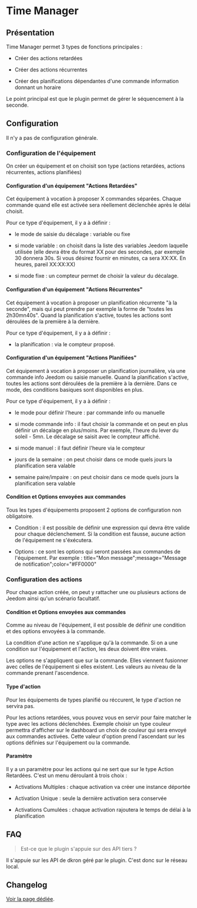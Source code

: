 # Time Manager

## Présentation

Time Manager permet 3 types de fonctions principales :

- Créer des actions retardées

- Créer des actions récurrentes

- Créer des planifications dépendantes d'une commande information donnant un horaire

Le point principal est que le plugin permet de gérer le séquencement à la seconde.

## Configuration

Il n'y a pas de configuration générale.

### Configuration de l'équipement

On créer un équipement et on choisit son type (actions retardées, actions récurrentes, actions planifiées)

#### Configuration d'un équipement "Actions Retardées"

Cet équipement à vocation à proposer X commandes séparées. Chaque commande quand elle est activée sera réellement déclenchée après le délai choisit.

Pour ce type d'équipement, il y a à définir :

* le mode de saisie du décalage : variable ou fixe

* si mode variable : on choisit dans la liste des variables Jeedom laquelle utilisée (elle devra être du format XX pour des secondes, par exemple 30 donnera 30s. Si vous désirez fournir en minutes, ca sera XX:XX. En heures, pareil XX:XX:XX)

* si mode fixe : un compteur permet de choisir la valeur du décalage.

#### Configuration d'un équipement "Actions Récurrentes"

Cet équipement à vocation à proposer un planification récurrente "à la seconde", mais qui peut prendre par exemple la forme de "toutes les 2h30mn40s". Quand la planification s'active, toutes les actions sont déroulées de la première à la dernière.

Pour ce type d'équipement, il y a à définir :

* la planification : via le compteur proposé.

#### Configuration d'un équipement "Actions Planifiées"

Cet équipement à vocation à proposer un planification journalière, via une commande info Jeedom ou saisie manuelle. Quand la planification s'active, toutes les actions sont déroulées de la première à la dernière. Dans ce mode, des conditions basiques sont disponibles en plus.

Pour ce type d'équipement, il y a à définir :

* le mode pour définir l'heure : par commande info ou manuelle

* si mode commande info : il faut choisir la commande et on peut en plus définir un décalage en plus/moins. Par exemple, l'heure du lever du soleil - 5mn. Le décalage se saisit avec le compteur affiché.

* si mode manuel : il faut définir l'heure via le compteur

* jours de la semaine : on peut choisir dans ce mode quels jours la planification sera valable

* semaine paire/impaire : on peut choisir dans ce mode quels jours la planification sera valable

#### Condition et Options envoyées aux commandes

Tous les types d'équipements proposent 2 options de configuration non obligatoire.

* Condition : il est possible de définir une expression qui devra être valide pour chaque déclenchement. Si la condition est fausse, aucune action de l'équipement ne s'éxécutera.

* Options : ce sont les options qui seront passées aux commandes de l'équipement. Par exemple : title="Mon message";message="Message de notification";color="#FF0000"

### Configuration des actions

Pour chaque action créée, on peut y rattacher une ou plusieurs actions de Jeedom ainsi qu'un scénario facultatif.

#### Condition et Options envoyées aux commandes

Comme au niveau de l'équipement, il est possible de définir une condition et des options envoyées à la commande.

La condition d'une action ne s'applique qu'à la commande. Si on a une condition sur l'équipement et l'action, les deux doivent être vraies.

Les options ne s'appliquent que sur la commande. Elles viennent fusionner avec celles de l'équipement si elles existent. Les valeurs au niveau de la commande prenant l'ascendence.

#### Type d'action

Pour les équipements de types planifié ou réccurent, le type d'action ne servira pas.

Pour les actions retardées, vous pouvez vous en servir pour faire matcher le type avec les actions déclenchées. Exemple choisir un type couleur permettra d'afficher sur le dashboard un choix de couleur qui sera envoyé aux commandes activées. Cette valeur d'option prend l'ascendant sur les options définies sur l'équipement ou la commande.

#### Paramètre

Il y a un paramètre pour les actions qui ne sert que sur le type Action Retardées. C'est un menu déroulant à trois choix :

* Activations Multiples : chaque activation va créer une instance déportée

* Activation Unique : seule la dernière activation sera conservée

* Activations Cumulées : chaque activation rajoutera le temps de délai à la planification

## FAQ

> Est-ce que le plugin s'appuie sur des API tiers ?

Il s'appuie sur les API de dkron géré par le plugin. C'est donc sur le réseau local.

## Changelog

[Voir la page dédiée](changelog.md).
